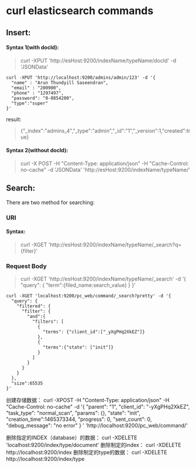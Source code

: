 # curl elasticsearch commands

## Insert:
#### Syntax 1(with docId):
> curl -XPUT 'http://esHost:9200/indexName/typeName/docId' -d 'JSONData'

```
curl -XPUT 'http://localhost:9200/admins/admin/123' -d '{
  "name" : "Arun Thundyill Saseendran",
  "email" : "200900",      
  "phone" : "1297497", 
  "password": "8-0854200",
  "type":"super"
}'
```
result:

> {"_index":"admins_4","_type":"admin","_id":"1","_version":1,"created":true}

#### Syntax 2(without docId):
> curl -X POST -H "Content-Type: application/json" -H "Cache-Control: no-cache" -d 'JSONData' 'http://esHost:9200/indexName/typeName/'


## Search:
There are two method for searching:
### URI
#### Syntax:
> curl -XGET 'http://esHost:9200/indexName/typeName/_search?q={filter}'

### Request Body
> curl -XGET 'http://esHost:9200/indexName/typeName/_search' -d '{
>  "query": {
>    "term":{filed_name:search_value}
>  }
> }'
```
curl -XGET 'localhost:9200/pc_web/command/_search?pretty' -d '{
  "query": {
    "filtered": {
      "filter": {
        "and":{ 
          "filters": [
            {
              "terms": {"client_id":["_yXgPHq2XkEZ"]}
            },
            {
              "terms":{"state": ["init"]}
            }
          ]
        }
      }
    }
  },
  "size":65535
}'
```

创建存储数据：
curl -XPOST -H "Content-Type: application/json" -H "Cache-Control: no-cache" -d '{
  "parent": "1",
  "client_id": "-yXgPHq2XkEZ",
  "task_type": "normal_scan",
  "params": {},
  "state": "init",
  "creation_time":1465373344,
  "progress": 0,
  "sent_count": 0,
  "debug_message": "no error" 
} 
' 'http://localhost:9200/pc_web/command/'

删除指定的INDEX（database）的数据：
curl -XDELETE 'localhost:9200/index/type/document'
删除制定的index：
curl -XDELETE http://localhost:9200/index
删除制定的type的数据：
curl -XDELETE http://localhost:9200/index/type
